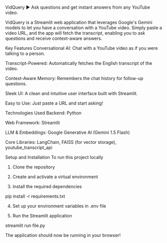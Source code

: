 VidQuery ▶️
Ask questions and get instant answers from any YouTube video.

VidQuery is a Streamlit web application that leverages Google's Gemini models to let you have a conversation with a YouTube video. Simply paste a video URL, and the app will fetch the transcript, enabling you to ask questions and receive context-aware answers.

Key Features
Conversational AI: Chat with a YouTube video as if you were talking to a person.

Transcript-Powered: Automatically fetches the English transcript of the video.

Context-Aware Memory: Remembers the chat history for follow-up questions.

Sleek UI: A clean and intuitive user interface built with Streamlit.

Easy to Use: Just paste a URL and start asking!

Technologies Used
Backend: Python

Web Framework: Streamlit

LLM & Embeddings: Google Generative AI (Gemini 1.5 Flash)

Core Libraries: LangChain, FAISS (for vector storage), youtube_transcript_api

Setup and Installation
To run this project locally

1. Clone the repository

2. Create and activate a virtual environment

3. Install the required dependencies

pip install -r requirements.txt

4. Set up your environment variables in .env file

5. Run the Streamlit application

streamlit run file.py


The application should now be running in your browser!
